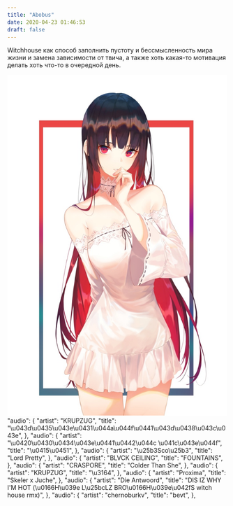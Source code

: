 ```yaml
---
title: "Abobus"
date: 2020-04-23 01:46:53
draft: false
---
```


Witchhouse как способ заполнить пустоту и бессмысленность мира жизни и замена зависимости от твича, а также хоть какая-то мотивация делать хоть что-то в очередной день.

![](/img/vk/Zl91wsEr1q0.jpg)
      "audio": {
        "artist": "KRUPZUG",
        "title": "\u043d\u0435\u043e\u0431\u044a\u044f\u0441\u043d\u0438\u043c\u043e",
      },
      "audio": {
        "artist": "\u0420\u0430\u0434\u043e\u0441\u0442\u044c \u041c\u043e\u044f",
        "title": "\u0415\u0451",
      },
      "audio": {
        "artist": "\u25b3Sco\u25b3",
        "title": "Lord Pretty",
      },
      "audio": {
        "artist": "BLVCK CEILING",
        "title": "FOUNTAINS",
      },
      "audio": {
        "artist": "CRASPORE",
        "title": "Colder Than She",
      },
      "audio": {
        "artist": "KRUPZUG",
        "title": "\u3164",
      },
      "audio": {
        "artist": "Proxima",
        "title": "Skeler x Juche",
      },
      "audio": {
        "artist": "Die Antwoord",
        "title": "DIS IZ WHY I'M HOT (\u0166H\u039e L\u25bcLZ BRO\u0166H\u039e\u042fS witch house rmx)",
      },
      "audio": {
        "artist": "chernoburkv",
        "title": "bevt",
      },

